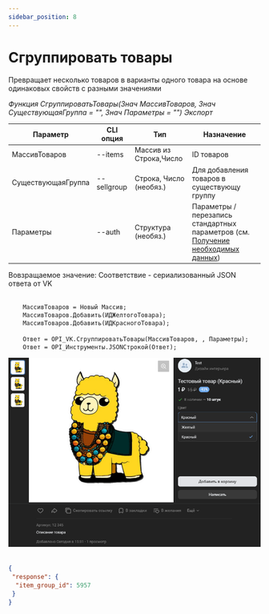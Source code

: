 ```yaml
---
sidebar_position: 8
---
```


# Сгруппировать товары
Превращает несколько товаров в варианты одного товара на основе одинаковых свойств с разными значениями

*Функция СгруппироватьТовары(Знач МассивТоваров, Знач СуществующаяГруппа = "", Знач Параметры = "") Экспорт*

  | Параметр | CLI опция | Тип | Назначение |
  |-|-|-|-|
  | МассивТоваров | --items | Массив из Строка,Число | ID товаров |
  | СуществующаяГруппа | --sellgroup | Строка, Число (необяз.) | Для добавления товаров в существующу группу|
  | Параметры | --auth | Структура (необяз.) | Параметры / перезапись стандартных параметров (см. [Получение необходимых данных](../)) |
  
  Вовзращаемое значение: Соответствие - сериализованный JSON ответа от VK

```bsl title="Пример кода"
	     
    МассивТоваров = Новый Массив;
    МассивТоваров.Добавить(ИДЖелтогоТовара);
    МассивТоваров.Добавить(ИДКрасногоТовара);
    
    Ответ = OPI_VK.СгруппироватьТовары(МассивТоваров, , Параметры);
    Ответ = OPI_Инструменты.JSONСтрокой(Ответ);

```

![Результат](img/3.png)

```json title="Результат"

{
 "response": {
  "item_group_id": 5957
 }
}

```
